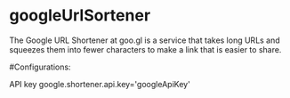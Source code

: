 # googleUrlSortener
The Google URL Shortener at goo.gl is a service that takes long URLs and squeezes them into fewer characters   to make a link that is easier to share.


#Configurations:

API key
google.shortener.api.key='googleApiKey'

